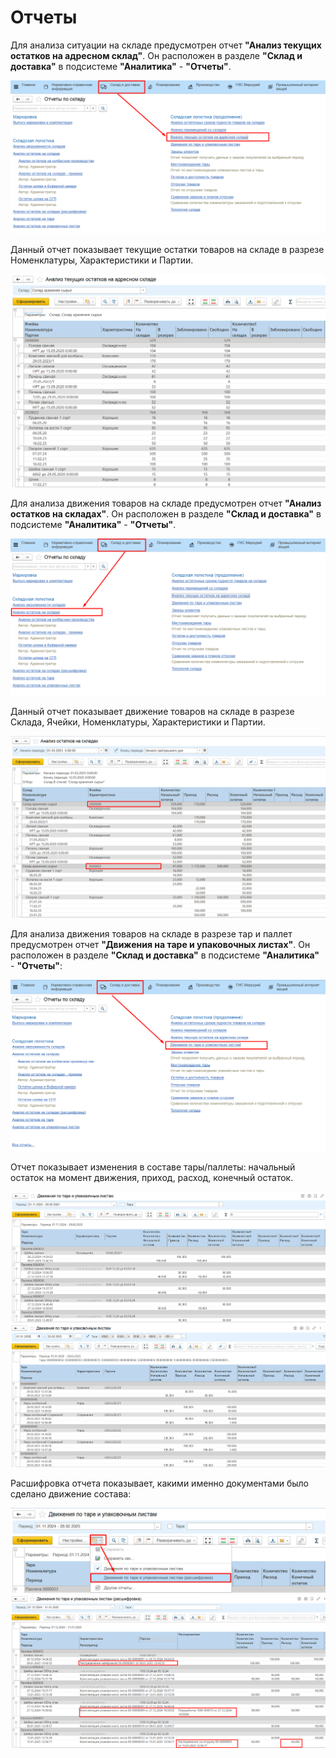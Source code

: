 # Отчеты

Для анализа ситуации на складе предусмотрен отчет **"Анализ текущих остатков на адресном склад"**. Он расположен в разделе **"Склад и доставка"** в подсистеме **"Аналитика"** - **"Отчеты"**.

![](Otchot.assets/3.png)

Данный отчет показывает текущие остатки товаров на складе в разрезе Номенклатуры, Характеристики и Партии.

![1](Otchot.assets/1.png)

Для анализа движения товаров на складе предусмотрен отчет **"Анализ остатков на складах"**. Он расположен в разделе **"Склад и доставка"** в подсистеме **"Аналитика"** - **"Отчеты"**.

![](Otchot.assets/4.png)

Данный отчет показывает движение товаров на складе в разрезе Склада, Ячейки, Номенклатуры, Характеристики и Партии.

![2](Otchot.assets/2.png)

Для анализа движения товаров на складе в разрезе тар и паллет предусмотрен отчет **"Движения на таре и упаковочных листах"**. Он расположен в разделе **"Склад и доставка"** в подсистеме **"Аналитика"** - **"Отчеты"**:

![](Otchot.assets/5.png)

Отчет показывает изменения в составе тары/паллеты: начальный остаток на момент движения, приход, расход, конечный остаток.

![](Otchot.assets/6.png)
![](Otchot.assets/9.png)

Расшифровка отчета показывает, какими именно документами было сделано движение состава:

![](Otchot.assets/7.png)
![](Otchot.assets/8.png)